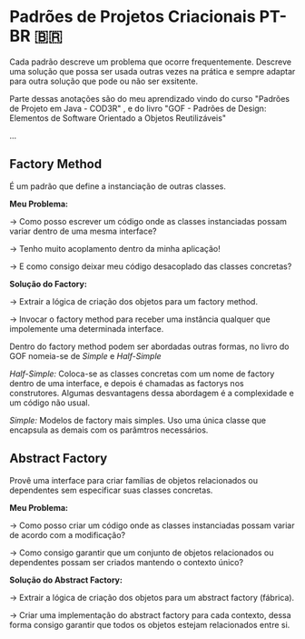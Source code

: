 # Padrões de Projetos Criacionais PT-BR 🇧🇷

Cada padrão descreve um problema que ocorre frequentemente. Descreve uma solução que possa ser usada outras vezes na prática e sempre adaptar para outra solução que pode ou não ser exsitente.

Parte dessas anotações são do meu aprendizado vindo do curso "Padrões de Projeto em Java - COD3R" ,  e do livro "GOF - Padrões de Design: Elementos de Software Orientado a Objetos Reutilizáveis"

...

## Factory Method
É um padrão que define a instanciação de outras classes.

**Meu Problema:** 

-> Como posso escrever um código onde as classes instanciadas possam variar dentro de uma mesma interface? 

-> Tenho muito acoplamento dentro da minha aplicação! 

-> E como consigo  deixar meu código desacoplado das classes concretas?

**Solução do Factory:** 

-> Extrair a lógica de criação dos objetos para um factory method.

-> Invocar o factory method para receber uma instância qualquer que impolemente uma determinada interface.


Dentro do factory method podem ser abordadas outras formas, no livro do GOF nomeia-se de *Simple* e *Half-Simple*

*Half-Simple:* Coloca-se as classes concretas com um nome de factory dentro de uma interface, e depois é chamadas as factorys nos construtores.
Algumas desvantagens dessa abordagem é a complexidade e um código não usual.

*Simple:* Modelos de factory mais simples. Uso uma única classe que encapsula as demais com os parâmtros necessários.


## Abstract Factory
Provê uma interface para criar famílias de objetos relacionados ou dependentes sem especificar suas classes concretas.

**Meu Problema:** 

-> Como posso criar um código onde as classes instanciadas possam variar de acordo com a modificação?

-> Como consigo garantir que um conjunto de objetos relacionados ou dependentes possam ser criados mantendo o contexto único?

**Solução do Abstract Factory:**

-> Extrair a lógica de criação dos objetos para um abstract factory (fábrica).

-> Criar uma implementação do abstract factory para cada contexto, dessa forma consigo garantir que todos os objetos estejam relacionados entre si.


